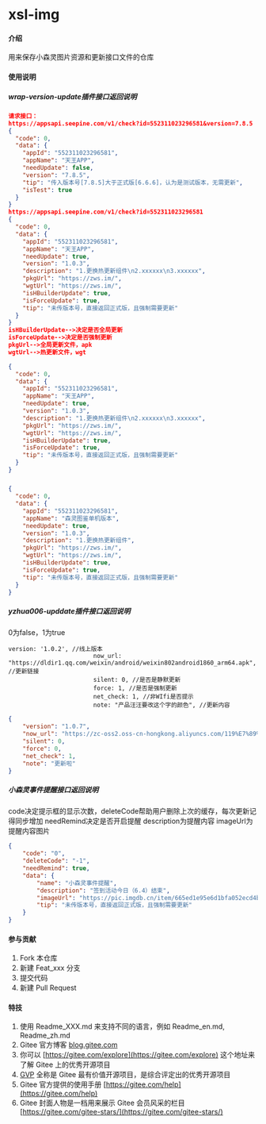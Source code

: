 # xsl-img

#### 介绍
用来保存小森灵图片资源和更新接口文件的仓库

#### 使用说明

##### wrap-version-update插件接口返回说明

```json
请求接口：
https://appsapi.seepine.com/v1/check?id=552311023296581&version=7.8.5
{
  "code": 0,
  "data": {
    "appId": "552311023296581",
    "appName": "天王APP",
    "needUpdate": false,
    "version": "7.8.5",
    "tip": "传入版本号[7.8.5]大于正式版[6.6.6]，认为是测试版本，无需更新",
    "isTest": true
  }
}
https://appsapi.seepine.com/v1/check?id=552311023296581
{
  "code": 0,
  "data": {
    "appId": "552311023296581",
    "appName": "天王APP",
    "needUpdate": true,
    "version": "1.0.3",
    "description": "1.更换热更新组件\n2.xxxxxx\n3.xxxxxx",
    "pkgUrl": "https://zws.im/󠁿󠁡󠁵󠁶󠁱󠁶󠁧",
    "wgtUrl": "https://zws.im/󠁿󠁡󠁵󠁶󠁱󠁶󠁧",
    "isHBuilderUpdate": true,
    "isForceUpdate": true,
    "tip": "未传版本号，直接返回正式版，且强制需要更新"
  }
}
isHBuilderUpdate-->决定是否全局更新
isForceUpdate-->决定是否强制更新
pkgUrl-->全局更新文件，apk
wgtUrl-->热更新文件，wgt
```

```json
{
  "code": 0,
  "data": {
    "appId": "552311023296581",
    "appName": "天王APP",
    "needUpdate": true,
    "version": "1.0.3",
    "description": "1.更换热更新组件\n2.xxxxxx\n3.xxxxxx",
    "pkgUrl": "https://zws.im/󠁿󠁡󠁵󠁶󠁱󠁶󠁧",
    "wgtUrl": "https://zws.im/󠁿󠁡󠁵󠁶󠁱󠁶󠁧",
    "isHBuilderUpdate": true,
    "isForceUpdate": true,
    "tip": "未传版本号，直接返回正式版，且强制需要更新"
  }
}
```

##### 

```json
{
  "code": 0,
  "data": {
    "appId": "552311023296581",
    "appName": "森灵图鉴单机版本",
    "needUpdate": true,
    "version": "1.0.3",
    "description": "1.更换热更新组件",
    "pkgUrl": "https://zws.im/󠁿󠁡󠁵󠁶󠁱󠁶󠁧",
    "wgtUrl": "https://zws.im/󠁿󠁡󠁵󠁶󠁱󠁶󠁧",
    "isHBuilderUpdate": true,
    "isForceUpdate": true,
    "tip": "未传版本号，直接返回正式版，且强制需要更新"
  }
}
```

##### yzhua006-upddate插件接口返回说明

0为false，1为true

```
version: '1.0.2', //线上版本
                        now_url: "https://dldir1.qq.com/weixin/android/weixin802android1860_arm64.apk", //更新链接
                        silent: 0, //是否是静默更新
                        force: 1, //是否是强制更新
                        net_check: 1, //非WIfi是否提示
                        note: "产品汪汪要改这个字的颜色", //更新内容
```



```json
{
	"version": "1.0.7", 
	"now_url": "https://zc-oss2.oss-cn-hongkong.aliyuncs.com/119%E7%89%88%E6%9C%AC.apk", 
	"silent": 0, 
	"force": 0,
	"net_check": 1,
	"note": "更新啦" 
}
```
##### 小森灵事件提醒接口返回说明
code决定提示框的显示次数，deleteCode帮助用户删除上次的缓存，每次更新记得同步增加
needRemind决定是否开启提醒
description为提醒内容
imageUrl为提醒内容图片
```json
{
    "code": "0",
    "deleteCode": "-1",
    "needRemind": true,
    "data": {
        "name": "小森灵事件提醒",
        "description": "签到活动今日（6.4）结束",
        "imageUrl": "https://pic.imgdb.cn/item/665ed1e95e6d1bfa052ecd4b.jpg",
        "tip": "未传版本号，直接返回正式版，且强制需要更新"
    }
}
```


#### 参与贡献

1.  Fork 本仓库
2.  新建 Feat_xxx 分支
3.  提交代码
4.  新建 Pull Request


#### 特技

1.  使用 Readme\_XXX.md 来支持不同的语言，例如 Readme\_en.md, Readme\_zh.md
2.  Gitee 官方博客 [blog.gitee.com](https://blog.gitee.com)
3.  你可以 [https://gitee.com/explore](https://gitee.com/explore) 这个地址来了解 Gitee 上的优秀开源项目
4.  [GVP](https://gitee.com/gvp) 全称是 Gitee 最有价值开源项目，是综合评定出的优秀开源项目
5.  Gitee 官方提供的使用手册 [https://gitee.com/help](https://gitee.com/help)
6.  Gitee 封面人物是一档用来展示 Gitee 会员风采的栏目 [https://gitee.com/gitee-stars/](https://gitee.com/gitee-stars/)

